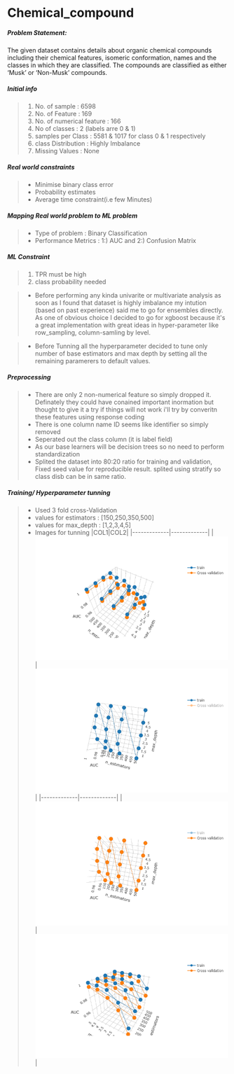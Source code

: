 # Chemical_compound
##### Problem Statement:
The given dataset contains details about organic chemical compounds including their chemical features, isomeric conformation, names and the classes in which they are classified. The compounds are classified as either ‘Musk’ or ‘Non-Musk’ compounds.

##### Initial info
>1. No. of sample            : 6598
>2. No. of Feature           : 169
>3. No. of numerical feature : 166
>3. No of classes            : 2 (labels arre 0 & 1)
>4. samples per Class  : 5581 & 1017 for class 0 & 1 respectively
>5. class Distribution : Highly Imbalance
>6. Missing Values     : None

##### Real world constraints
>* Minimise binary class error
>* Probability estimates
>* Average time constraint(i.e few Minutes)


##### Mapping Real world problem to ML problem
>* Type of problem : Binary Classification
>* Performance Metrics : 1:) AUC and 2:) Confusion Matrix
##### ML Constraint
>1.  TPR  must be high
>2.  class probability needed

>* Before performing any kinda univarite or multivariate analysis as soon as I found that dataset is highly imbalance my intution (based on past experience) said me to go for ensembles directly. As one of obvious choice I decided to go for xgboost because it's a great implementation with great ideas in hyper-parameter like row_sampling, column-samling by level.

>* Before Tunning all the hyperparameter decided to tune only number of base estimators and max depth by setting all the remaining paramerers to default values.

##### Preprocessing
>* There are only 2 non-numerical feature so simply dropped it. Definately they could have conained important inormation but thought to give it a try if things will not work i'll try by converitn these features using response coding
>* There is one column name ID seems like identifier so simply removed
>* Seperated out the class column (it is label field)
>* As our base learners will be decision trees so no need to perform standardization
>* Splited the dataset into 80:20 ratio for training and validation, Fixed seed value for reproducible result. splited using stratify so class disb can be in same ratio.

##### Training/ Hyperparameter tunning
>* Used 3 fold cross-Validation
>* values for estimators : [150,250,350,500]
>* values for max_depth  : [1,2,3,4,5]
>* Images for tunning
|COL1|COL2|
|-------------|-------------|
|!['Reload'](https://github.com/vbrail/Chemical_compound/blob/master/images/newplot%20(1).png)|!['Reload'](https://github.com/vbrail/Chemical_compound/blob/master/images/newplot%20(2).png)|
|-------------|-------------|
|![alt text](https://github.com/vbrail/Chemical_compound/blob/master/images/newplot%20(3).png)|![alt text](https://github.com/vbrail/Chemical_compound/blob/master/images/newplot.png)|




